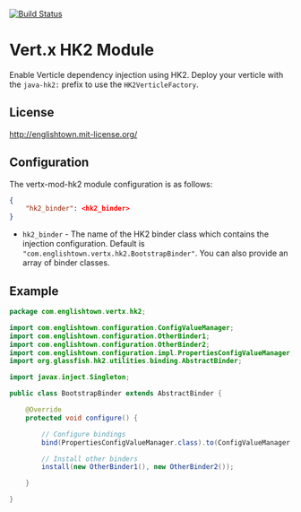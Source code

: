 [![Build Status](https://travis-ci.org/englishtown/vertx-mod-hk2.png)](https://travis-ci.org/englishtown/vertx-mod-hk2)

# Vert.x HK2 Module
Enable Verticle dependency injection using HK2.  Deploy your verticle with the `java-hk2:` prefix to use the `HK2VerticleFactory`.


## License
http://englishtown.mit-license.org/


## Configuration
The vertx-mod-hk2 module configuration is as follows:

```json
{
    "hk2_binder": <hk2_binder>
}
````

* `hk2_binder` -  The name of the HK2 binder class which contains the injection configuration.  Default is `"com.englishtown.vertx.hk2.BootstrapBinder"`.  You can also provide an array of binder classes.



## Example

```java
package com.englishtown.vertx.hk2;

import com.englishtown.configuration.ConfigValueManager;
import com.englishtown.configuration.OtherBinder1;
import com.englishtown.configuration.OtherBinder2;
import com.englishtown.configuration.impl.PropertiesConfigValueManager;
import org.glassfish.hk2.utilities.binding.AbstractBinder;

import javax.inject.Singleton;

public class BootstrapBinder extends AbstractBinder {

    @Override
    protected void configure() {

        // Configure bindings
        bind(PropertiesConfigValueManager.class).to(ConfigValueManager.class).in(Singleton.class);

        // Install other binders
        install(new OtherBinder1(), new OtherBinder2());

    }

}
```
